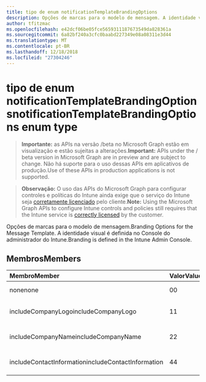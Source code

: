 ```yaml
---
title: tipo de enum notificationTemplateBrandingOptions
description: Opções de marcas para o modelo de mensagem. A identidade visual é definida no Console do administrador do Intune.
author: tfitzmac
ms.openlocfilehash: e42dcf06be05fce5659311187673549da828361a
ms.sourcegitcommit: 6a82bf240a3cfc0baabd227349e08a08311e3d44
ms.translationtype: MT
ms.contentlocale: pt-BR
ms.lasthandoff: 12/18/2018
ms.locfileid: "27304246"
---
```

# <a name="notificationtemplatebrandingoptions-enum-type"></a><span data-ttu-id="46652-104">tipo de enum notificationTemplateBrandingOptions</span><span class="sxs-lookup"><span data-stu-id="46652-104">notificationTemplateBrandingOptions enum type</span></span>

> <span data-ttu-id="46652-105">**Importante:** as APIs na versão /beta no Microsoft Graph estão em visualização e estão sujeitas a alterações.</span><span class="sxs-lookup"><span data-stu-id="46652-105">**Important:** APIs under the / beta version in Microsoft Graph are in preview and are subject to change.</span></span> <span data-ttu-id="46652-106">Não há suporte para o uso dessas APIs em aplicativos de produção.</span><span class="sxs-lookup"><span data-stu-id="46652-106">Use of these APIs in production applications is not supported.</span></span>

> <span data-ttu-id="46652-107">**Observação:** O uso das APIs do Microsoft Graph para configurar controles e políticas do Intune ainda exige que o serviço do Intune seja [corretamente licenciado](https://go.microsoft.com/fwlink/?linkid=839381) pelo cliente.</span><span class="sxs-lookup"><span data-stu-id="46652-107">**Note:** Using the Microsoft Graph APIs to configure Intune controls and policies still requires that the Intune service is [correctly licensed](https://go.microsoft.com/fwlink/?linkid=839381) by the customer.</span></span>

<span data-ttu-id="46652-108">Opções de marcas para o modelo de mensagem.</span><span class="sxs-lookup"><span data-stu-id="46652-108">Branding Options for the Message Template.</span></span> <span data-ttu-id="46652-109">A identidade visual é definida no Console do administrador do Intune.</span><span class="sxs-lookup"><span data-stu-id="46652-109">Branding is defined in the Intune Admin Console.</span></span>
## <a name="members"></a><span data-ttu-id="46652-110">Membros</span><span class="sxs-lookup"><span data-stu-id="46652-110">Members</span></span>
|<span data-ttu-id="46652-111">Membro</span><span class="sxs-lookup"><span data-stu-id="46652-111">Member</span></span>|<span data-ttu-id="46652-112">Valor</span><span class="sxs-lookup"><span data-stu-id="46652-112">Value</span></span>|<span data-ttu-id="46652-113">Descrição</span><span class="sxs-lookup"><span data-stu-id="46652-113">Description</span></span>|
|:---|:---|:---|
|<span data-ttu-id="46652-114">none</span><span class="sxs-lookup"><span data-stu-id="46652-114">none</span></span>|<span data-ttu-id="46652-115">0</span><span class="sxs-lookup"><span data-stu-id="46652-115">0</span></span>|<span data-ttu-id="46652-116">Nenhuma marca.</span><span class="sxs-lookup"><span data-stu-id="46652-116">No Branding.</span></span>|
|<span data-ttu-id="46652-117">includeCompanyLogo</span><span class="sxs-lookup"><span data-stu-id="46652-117">includeCompanyLogo</span></span>|<span data-ttu-id="46652-118">1</span><span class="sxs-lookup"><span data-stu-id="46652-118">1</span></span>|<span data-ttu-id="46652-119">Inclua o logotipo da empresa.</span><span class="sxs-lookup"><span data-stu-id="46652-119">Include Company Logo.</span></span>|
|<span data-ttu-id="46652-120">includeCompanyName</span><span class="sxs-lookup"><span data-stu-id="46652-120">includeCompanyName</span></span>|<span data-ttu-id="46652-121">2</span><span class="sxs-lookup"><span data-stu-id="46652-121">2</span></span>|<span data-ttu-id="46652-122">Inclua o nome da empresa.</span><span class="sxs-lookup"><span data-stu-id="46652-122">Include Company Name.</span></span>|
|<span data-ttu-id="46652-123">includeContactInformation</span><span class="sxs-lookup"><span data-stu-id="46652-123">includeContactInformation</span></span>|<span data-ttu-id="46652-124">4</span><span class="sxs-lookup"><span data-stu-id="46652-124">4</span></span>|<span data-ttu-id="46652-125">Inclua informações de contato.</span><span class="sxs-lookup"><span data-stu-id="46652-125">Include Contact Info.</span></span>|





